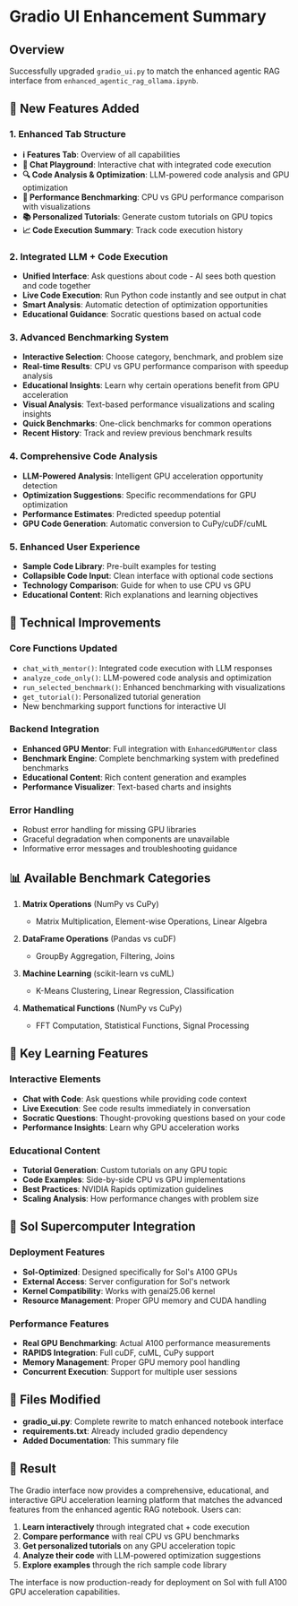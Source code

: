 # Gradio UI Enhancement Summary

## Overview
Successfully upgraded `gradio_ui.py` to match the enhanced agentic RAG interface from `enhanced_agentic_rag_ollama.ipynb`.

## 🚀 New Features Added

### 1. **Enhanced Tab Structure**
- **ℹ️ Features Tab**: Overview of all capabilities
- **💬 Chat Playground**: Interactive chat with integrated code execution
- **🔍 Code Analysis & Optimization**: LLM-powered code analysis and GPU optimization
- **🏁 Performance Benchmarking**: CPU vs GPU performance comparison with visualizations
- **📚 Personalized Tutorials**: Generate custom tutorials on GPU topics
- **📈 Code Execution Summary**: Track code execution history

### 2. **Integrated LLM + Code Execution**
- **Unified Interface**: Ask questions about code - AI sees both question and code together
- **Live Code Execution**: Run Python code instantly and see output in chat
- **Smart Analysis**: Automatic detection of optimization opportunities
- **Educational Guidance**: Socratic questions based on actual code

### 3. **Advanced Benchmarking System**
- **Interactive Selection**: Choose category, benchmark, and problem size
- **Real-time Results**: CPU vs GPU performance comparison with speedup analysis
- **Educational Insights**: Learn why certain operations benefit from GPU acceleration
- **Visual Analysis**: Text-based performance visualizations and scaling insights
- **Quick Benchmarks**: One-click benchmarks for common operations
- **Recent History**: Track and review previous benchmark results

### 4. **Comprehensive Code Analysis**
- **LLM-Powered Analysis**: Intelligent GPU acceleration opportunity detection
- **Optimization Suggestions**: Specific recommendations for GPU optimization
- **Performance Estimates**: Predicted speedup potential
- **GPU Code Generation**: Automatic conversion to CuPy/cuDF/cuML

### 5. **Enhanced User Experience**
- **Sample Code Library**: Pre-built examples for testing
- **Collapsible Code Input**: Clean interface with optional code sections
- **Technology Comparison**: Guide for when to use CPU vs GPU
- **Educational Content**: Rich explanations and learning objectives

## 🔧 Technical Improvements

### Core Functions Updated
- `chat_with_mentor()`: Integrated code execution with LLM responses
- `analyze_code_only()`: LLM-powered code analysis and optimization
- `run_selected_benchmark()`: Enhanced benchmarking with visualizations
- `get_tutorial()`: Personalized tutorial generation
- New benchmarking support functions for interactive UI

### Backend Integration
- **Enhanced GPU Mentor**: Full integration with `EnhancedGPUMentor` class
- **Benchmark Engine**: Complete benchmarking system with predefined benchmarks
- **Educational Content**: Rich content generation and examples
- **Performance Visualizer**: Text-based charts and insights

### Error Handling
- Robust error handling for missing GPU libraries
- Graceful degradation when components are unavailable
- Informative error messages and troubleshooting guidance

## 📊 Available Benchmark Categories

1. **Matrix Operations** (NumPy vs CuPy)
   - Matrix Multiplication, Element-wise Operations, Linear Algebra

2. **DataFrame Operations** (Pandas vs cuDF)
   - GroupBy Aggregation, Filtering, Joins

3. **Machine Learning** (scikit-learn vs cuML)
   - K-Means Clustering, Linear Regression, Classification

4. **Mathematical Functions** (NumPy vs CuPy)
   - FFT Computation, Statistical Functions, Signal Processing

## 🎯 Key Learning Features

### Interactive Elements
- **Chat with Code**: Ask questions while providing code context
- **Live Execution**: See code results immediately in conversation
- **Socratic Questions**: Thought-provoking questions based on your code
- **Performance Insights**: Learn why GPU acceleration works

### Educational Content
- **Tutorial Generation**: Custom tutorials on any GPU topic
- **Code Examples**: Side-by-side CPU vs GPU implementations
- **Best Practices**: NVIDIA Rapids optimization guidelines
- **Scaling Analysis**: How performance changes with problem size

## 🚀 Sol Supercomputer Integration

### Deployment Features
- **Sol-Optimized**: Designed specifically for Sol's A100 GPUs
- **External Access**: Server configuration for Sol's network
- **Kernel Compatibility**: Works with genai25.06 kernel
- **Resource Management**: Proper GPU memory and CUDA handling

### Performance Features
- **Real GPU Benchmarking**: Actual A100 performance measurements
- **RAPIDS Integration**: Full cuDF, cuML, CuPy support
- **Memory Management**: Proper GPU memory pool handling
- **Concurrent Execution**: Support for multiple user sessions

## 📁 Files Modified

- **gradio_ui.py**: Complete rewrite to match enhanced notebook interface
- **requirements.txt**: Already included gradio dependency
- **Added Documentation**: This summary file

## 🎉 Result

The Gradio interface now provides a comprehensive, educational, and interactive GPU acceleration learning platform that matches the advanced features from the enhanced agentic RAG notebook. Users can:

1. **Learn interactively** through integrated chat + code execution
2. **Compare performance** with real CPU vs GPU benchmarks  
3. **Get personalized tutorials** on any GPU acceleration topic
4. **Analyze their code** with LLM-powered optimization suggestions
5. **Explore examples** through the rich sample code library

The interface is now production-ready for deployment on Sol with full A100 GPU acceleration capabilities.
